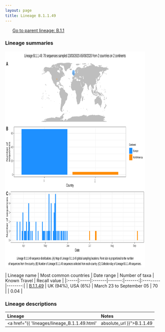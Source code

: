 ```yaml
---
layout: page
title: Lineage B.1.1.49
---
```




<p>
<ul class="actions small">
	 <a href="{{ 'lineages/lineage_B.1.1.html' | absolute_url }}" class="button special fit">Go to parent lineage: B.1.1</a>
</ul>
</p>
<h3> Lineage summaries</h3>

<img src="../assets/images/B.1.1.49.svg" alt="B.1.1.49 lineage summary figure" width="90%" height="700px" />


| Lineage name | Most common countries | Date range | Number of taxa | Known Travel | Recall value |
|:-----|:-----|:-------|-------:|-------:|:---------|--------:|
| <a href="{{ 'lineages/lineage_B.1.1.49.html' | absolute_url }}">B.1.1.49</a> | UK (94%), USA (6%) | March 23 to September 05 | 70 |  | 0.04 |

<h3>Lineage descriptions</h3>

| Lineage | Notes |
|:-----|:-----|
| <a href="{{ 'lineages/lineage_B.1.1.49.html' | absolute_url }}">B.1.1.49</a> | Wales lineage |

